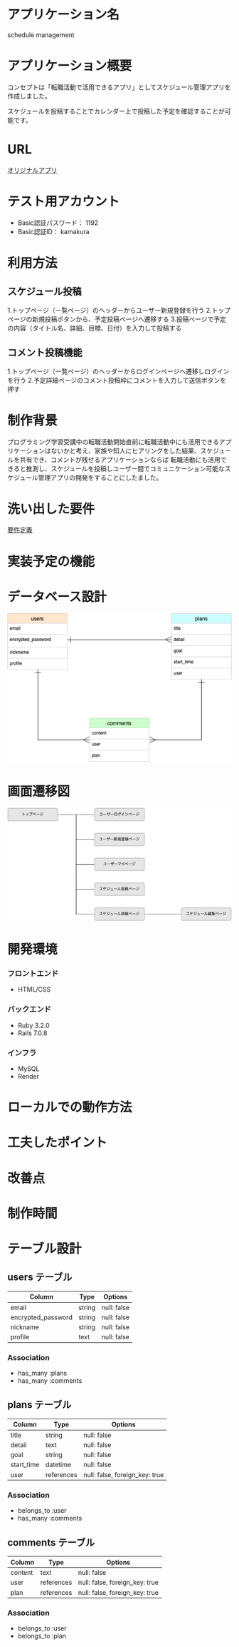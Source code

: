 # アプリケーション名
schedule management

# アプリケーション概要
コンセプトは「転職活動で活用できるアプリ」としてスケジュール管理アプリを作成しました。

スケジュールを投稿することでカレンダー上で投稿した予定を確認することが可能です。

# URL
[オリジナルアプリ](https://schema-40010.onrender.com)

# テスト用アカウント
* Basic認証パスワード： 1192
* Basic認証ID： kamakura

# 利用方法
## スケジュール投稿
1.トップページ（一覧ページ）のヘッダーからユーザー新規登録を行う
2.トップページの新規投稿ボタンから、予定投稿ページへ遷移する
3.投稿ページで予定の内容（タイトル名、詳細、目標、日付）を入力して投稿する

## コメント投稿機能
1.トップページ（一覧ページ）のヘッダーからログインページへ遷移しログインを行う
2.予定詳細ページのコメント投稿枠にコメントを入力して送信ボタンを押す

# 制作背景
プログラミング学習受講中の転職活動開始直前に転職活動中にも活用できるアプリケーションはないかと考え、家族や知人にヒアリングをした結果、スケジュールを共有でき、コメントが残せるアプリケーションならば
転職活動にも活用できると推測し、スケジュールを投稿しユーザー間でコミュニケーション可能なスケジュール管理アプリの開発をすることにしたました。

# 洗い出した要件
[要件定義](https://docs.google.com/spreadsheets/d/1Szl6oZwjmIG_9H3FS8KCtIY3TayJKj1gKJsHdQzP2Rw/edit#gid=982722306)

# 実装予定の機能

# データベース設計
![ER Diagram](./images/test.png)

# 画面遷移図
![ST Diagram](./images/screen.png)

# 開発環境
### フロントエンド
* HTML/CSS

### バックエンド
* Ruby 3.2.0
* Rails 7.0.8

### インフラ
* MySQL
* Render

# ローカルでの動作方法

# 工夫したポイント

# 改善点

# 制作時間

# テーブル設計

## users テーブル

| Column             | Type   | Options     |
| ------------------ | ------ | ----------- |
| email              | string | null: false |
| encrypted_password | string | null: false |
| nickname           | string | null: false |
| profile            | text   | null: false |

### Association

- has_many :plans
- has_many :comments

## plans テーブル

| Column     | Type       | Options                        |
| ---------- | ---------- | ------------------------------ |
| title      | string     | null: false                    |
| detail     | text       | null: false                    |
| goal       | string     | null: false                    |
| start_time | datetime   | null: false                    |
| user       | references | null: false, foreign_key: true |

### Association

- belongs_to :user
- has_many :comments

## comments テーブル

| Column  | Type       | Options                        |
| --------| ---------- | ------------------------------ |
| content | text       | null: false                    |
| user    | references | null: false, foreign_key: true |
| plan    | references | null: false, foreign_key: true |

### Association

- belongs_to :user
- belongs_to :plan
